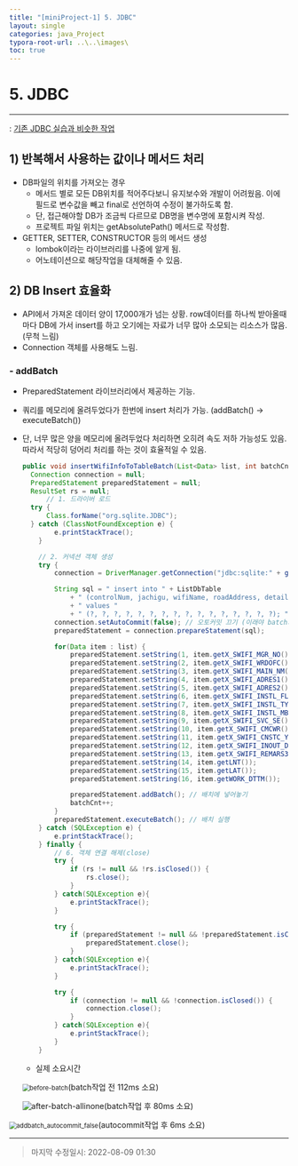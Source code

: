 ```yaml
---
title: "[miniProject-1] 5. JDBC"
layout: single
categories: java_Project
typora-root-url: ..\..\images\
toc: true
---
```


# 5. JDBC

------

: [기존 JDBC 실습과 비슷한 작업](https://jiyongyoon.github.io/database/Database_4/)



## 1) 반복해서 사용하는 값이나 메서드 처리

- DB파일의 위치를 가져오는 경우
  - 메서드 별로 모든 DB위치를 적어주다보니 유지보수와 개발이 어려웠음. 이에 필드로 변수값을 빼고 final로 선언하여 수정이 불가하도록 함.
  - 단, 접근해야할 DB가 조금씩 다르므로 DB명을 변수명에 포함시켜 작성.
  - 프로젝트 파일 위치는 getAbsolutePath() 메서드로 작성함.
- GETTER, SETTER, CONSTRUCTOR 등의 메서드 생성
  - lombok이라는 라이브러리를 나중에 알게 됨.
  - 어노테이션으로 해당작업을 대체해줄 수 있음.



## 2) DB Insert 효율화

- API에서 가져온 데이터 양이 17,000개가 넘는 상황. row데이터를 하나씩 받아올때마다 DB에 가서 insert를 하고 오기에는 자료가 너무 많아 소모되는 리소스가 많음. (무척 느림)
- Connection 객체를 사용해도 느림.

### - addBatch

- PreparedStatement 라이브러리에서 제공하는 기능.

- 쿼리를 메모리에 올려두었다가 한번에 insert 처리가 가능. (addBatch() -> executeBatch())

- 단, 너무 많은 양을 메모리에 올려두었다 처리하면 오히려 속도 저하 가능성도 있음. 따라서 적당히 덩어리 처리를 하는 것이 효율적일 수 있음.

  ```java
  public void insertWifiInfoToTableBatch(List<Data> list, int batchCnt, int totalDataCnt) {
  	Connection connection = null;
  	PreparedStatement preparedStatement = null;
  	ResultSet rs = null;
  		// 1. 드라이버 로드
  	try {
  		Class.forName("org.sqlite.JDBC");
  	} catch (ClassNotFoundException e) {
          e.printStackTrace();
      }
  
      // 2. 커넥션 객체 생성
      try {
          connection = DriverManager.getConnection("jdbc:sqlite:" + getAbsolutePath() + ListDbFile);
  
          String sql = " insert into " + ListDbTable
              + " (controlNum, jachigu, wifiName, roadAddress, detailAddress, installLocation, installType, installOrg, serviceType, webType, installYear, inAndOut, wifiProp, LAT, LNT, workDate) "
              + " values "
              + " (?, ?, ?, ?, ?, ?, ?, ?, ?, ?, ?, ?, ?, ?, ?, ?); ";
          connection.setAutoCommit(false); // 오토커밋 끄기 (이래야 batch가 제대로 실행됨)
          preparedStatement = connection.prepareStatement(sql);
  
          for(Data item : list) {
              preparedStatement.setString(1, item.getX_SWIFI_MGR_NO());
              preparedStatement.setString(2, item.getX_SWIFI_WRDOFC());
              preparedStatement.setString(3, item.getX_SWIFI_MAIN_NM());
              preparedStatement.setString(4, item.getX_SWIFI_ADRES1());
              preparedStatement.setString(5, item.getX_SWIFI_ADRES2());
              preparedStatement.setString(6, item.getX_SWIFI_INSTL_FLOOR());
              preparedStatement.setString(7, item.getX_SWIFI_INSTL_TY());
              preparedStatement.setString(8, item.getX_SWIFI_INSTL_MBY());
              preparedStatement.setString(9, item.getX_SWIFI_SVC_SE());
              preparedStatement.setString(10, item.getX_SWIFI_CMCWR());
              preparedStatement.setString(11, item.getX_SWIFI_CNSTC_YEAR());
              preparedStatement.setString(12, item.getX_SWIFI_INOUT_DOOR());
              preparedStatement.setString(13, item.getX_SWIFI_REMARS3());
              preparedStatement.setString(14, item.getLNT());
              preparedStatement.setString(15, item.getLAT());
              preparedStatement.setString(16, item.getWORK_DTTM());
  
              preparedStatement.addBatch(); // 배치에 넣어놓기
              batchCnt++;
          }
          preparedStatement.executeBatch(); // 배치 실행
      } catch (SQLException e) {
          e.printStackTrace();
      } finally {
          // 6. 객체 연결 해제(close)
          try {
              if (rs != null && !rs.isClosed()) {
                  rs.close();
              }
          } catch(SQLException e){
              e.printStackTrace();
          }
  
          try {
              if (preparedStatement != null && !preparedStatement.isClosed()) {
                  preparedStatement.close();
              }
          } catch(SQLException e){
              e.printStackTrace();
          }
  
          try {
              if (connection != null && !connection.isClosed()) {
                  connection.close();
              }
          } catch(SQLException e){
              e.printStackTrace();
          }
      }
  ```

  - 실제 소요시간

  <img src="..\..\images\before-batch.PNG" alt="before-batch" style="zoom:80%;" />(batch작업 전 112ms 소요)

  ![after-batch-allinone](..\..\images\after-batch-allinone.PNG)(batch작업 후 80ms 소요)

<img src="..\..\images\addbatch_autocommit_false.PNG" alt="addbatch_autocommit_false" style="zoom:80%;" />(autocommit작업 후 6ms 소요)



------

> 마지막 수정일시: 2022-08-09 01:30